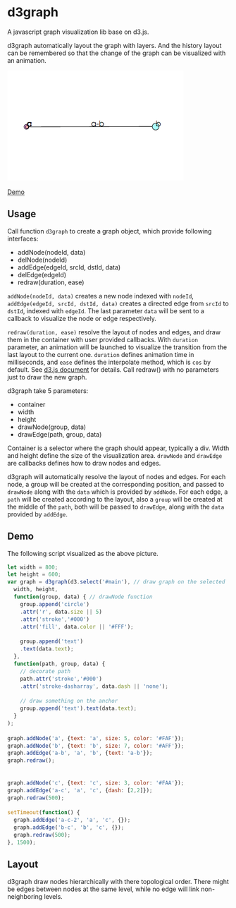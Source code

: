 # d3graph

A javascript graph visualization lib base on d3.js.

d3graph automatically layout the graph with layers. And the history layout can be remembered so that the change of the graph can be visualized with an animation.

![](./example/demo.gif)

[Demo](http://yihe2.github.io/d3graph)

## Usage

Call function `d3graph` to create a graph object, which provide following interfaces:

- addNode(nodeId, data)
- delNode(nodeId)
- addEdge(edgeId, srcId, dstId, data)
- delEdge(edgeId)
- redraw(duration, ease)

`addNode(nodeId, data)` creates a new node indexed with `nodeId`, `addEdge(edgeId, srcId, dstId, data)` creates a directed edge from `srcId` to `dstId`, indexed with `edgeId`. The last parameter `data` will be sent to a callback to visualize the node or edge respectively.

`redraw(duration, ease)` resolve the layout of nodes and edges, and draw them in the container with user provided callbacks. With `duration` parameter, an animation will be launched to visualize the transition from the last layout to the current one. `duration` defines animation time in milliseconds, and `ease` defines the interpolate method, which is `cos` by default. See [d3.js document](https://github.com/mbostock/d3/wiki/Transitions#ease) for details. Call redraw() with no parameters just to draw the new graph.

d3graph take 5 parameters:

- container
- width
- height
- drawNode(group, data)
- drawEdge(path, group, data)

Container is a selector where the graph should appear, typically a div. Width and height define the size of the visualization area. `drawNode` and `drawEdge` are callbacks defines how to draw nodes and edges.

d3graph will automatically resolve the layout of nodes and edges. For each node, a group will be created at the corresponding position, and passed to `drawNode` along with the `data` which is provided by `addNode`. For each edge, a `path` will be created according to the layout, also a `group` will be created at the middle of the `path`, both will be passed to `drawEdge`, along with the `data` provided by `addEdge`.

## Demo

The following script visualized as the above picture.

```javascript
let width = 800;
let height = 600;
var graph = d3graph(d3.select('#main'), // draw graph on the selected 'main' div
  width, height,
  function(group, data) { // drawNode function
    group.append('circle')
    .attr('r', data.size || 5)
    .attr('stroke','#000')
    .attr('fill', data.color || '#FFF');

    group.append('text')
    .text(data.text);
  },
  function(path, group, data) {
    // decorate path
    path.attr('stroke','#000')
    .attr('stroke-dasharray', data.dash || 'none');

    // draw something on the anchor
    group.append('text').text(data.text);
  }
);

graph.addNode('a', {text: 'a', size: 5, color: '#FAF'});
graph.addNode('b', {text: 'b', size: 7, color: '#AFF'});
graph.addEdge('a-b', 'a', 'b', {text: 'a-b'});
graph.redraw();


graph.addNode('c', {text: 'c', size: 3, color: '#FAA'});
graph.addEdge('a-c', 'a', 'c', {dash: [2,2]});
graph.redraw(500);

setTimeout(function() {
  graph.addEdge('a-c-2', 'a', 'c', {});
  graph.addEdge('b-c', 'b', 'c', {});
  graph.redraw(500);
}, 1500);
```

## Layout

d3graph draw nodes hierarchically with there topological order. There might be edges between nodes at the same level, while no edge will link non-neighboring levels.
